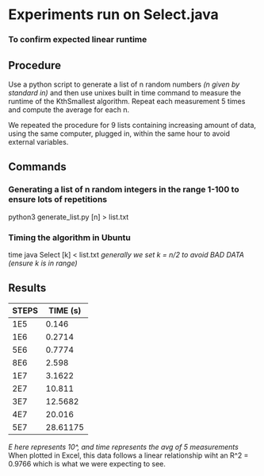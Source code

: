 # Experiments run on Select.java
### To confirm expected linear runtime

## Procedure
Use a python script to generate a list of n random numbers *(n given by standard in)* and then use unixes
built in time command to measure the runtime of the KthSmallest algorithm. Repeat each measurement 5 times
and compute the average for each n.

We repeated the procedure for 9 lists containing increasing amount of data, using the same computer,
plugged in, within the same hour to avoid external variables.

## Commands

### Generating a list of n random integers in the range 1-100 to ensure lots of repetitions
python3 generate_list.py [n] > list.txt

### Timing the algorithm in Ubuntu
time java Select [k] < list.txt
*generally we set k = n/2 to avoid BAD DATA (ensure k is in range)*

## Results

| STEPS | TIME (s) |
| ----- | -------- |
| 1E5   | 0.146    |
| 1E6   | 0.2714   |
| 5E6   | 0.7774   |
| 8E6   | 2.598    |
| 1E7   | 3.1622   |
| 2E7   | 10.811   |
| 3E7   | 12.5682  |
| 4E7   | 20.016   |
| 5E7   | 28.61175 |

*E here represents 10^, and time represents the avg of 5 measurements*
When plotted in Excel, this data follows a linear relationship wiht an R^2 = 0.9766
which is what we were expecting to see.
